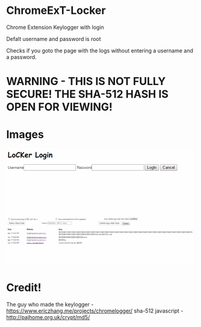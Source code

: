 # ChromeExT-Locker
Chrome Extension Keylogger with login

Defalt username and password is root

Checks if you goto the page with the logs without entering a username and a password.



# WARNING - THIS IS NOT FULLY SECURE! THE SHA-512 HASH IS OPEN FOR VIEWING! 

# Images
![image2](LockyLogin.png)
![image](keyloggerLocky.png) 

# Credit!
The guy who made the keylogger - https://www.ericzhang.me/projects/chromelogger/
sha-512 javascript - http://pajhome.org.uk/crypt/md5/
